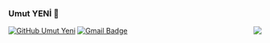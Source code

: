 

### Umut YENİ 👋

<!-- prettier-ignore-start -->
<!-- markdownlint-disable -->
<img align="right" src="https://github-readme-stats.vercel.app/api?username=enesKaraosman&show_icons=true&icon_color=278ECF&text_color=718096&bg_color=f7f7f7&hide_title=true" />
<!-- markdownlint-enable -->
<!-- prettier-ignore-end -->


[![GitHub Umut Yeni](https://img.shields.io/github/followers/umutyenitr?label=follow&style=social)](https://github.com/umutyenitr)
[![Gmail Badge](https://img.shields.io/badge/-umutyenitr-c14438?style=flat&logo=Gmail&logoColor=white&link=mailto:umutyenitr@gmail.com)](mailto:umutyenitr@gmail.com)
<br>
